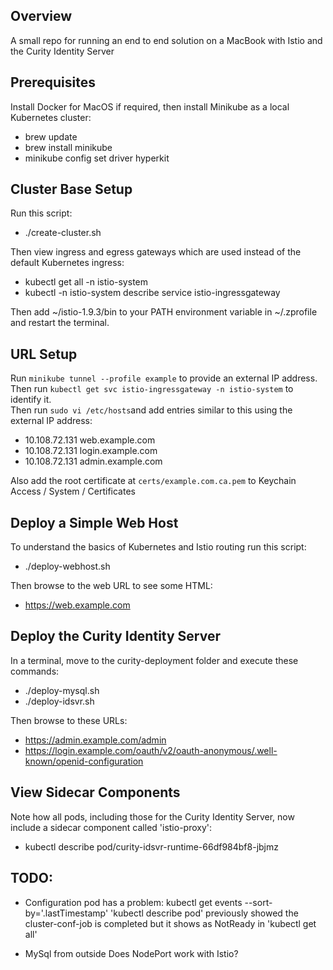 ## Overview

A small repo for running an end to end solution on a MacBook with Istio and the Curity Identity Server

## Prerequisites

Install Docker for MacOS if required, then install Minikube as a local Kubernetes cluster:

- brew update
- brew install minikube
- minikube config set driver hyperkit

## Cluster Base Setup

Run this script:

- ./create-cluster.sh

Then view ingress and egress gateways which are used instead of the default Kubernetes ingress:

- kubectl get all -n istio-system
- kubectl -n istio-system describe service istio-ingressgateway

Then add ~/istio-1.9.3/bin to your PATH environment variable in ~/.zprofile and restart the terminal.

## URL Setup

Run `minikube tunnel --profile example` to provide an external IP address.\
Then run `kubectl get svc istio-ingressgateway -n istio-system` to identify it.\
Then run `sudo vi /etc/hosts`and add entries similar to this using the external IP address:

- 10.108.72.131 web.example.com
- 10.108.72.131 login.example.com 
- 10.108.72.131 admin.example.com 

Also add the root certificate at `certs/example.com.ca.pem` to Keychain Access / System / Certificates

## Deploy a Simple Web Host

To understand the basics of Kubernetes and Istio routing run this script:

- ./deploy-webhost.sh

 Then browse to the web URL to see some HTML:

- https://web.example.com

## Deploy the Curity Identity Server

In a terminal, move to the curity-deployment folder and execute these commands:

- ./deploy-mysql.sh
- ./deploy-idsvr.sh

Then browse to these URLs:

- https://admin.example.com/admin
- https://login.example.com/oauth/v2/oauth-anonymous/.well-known/openid-configuration

## View Sidecar Components

Note how all pods, including those for the Curity Identity Server, now include a sidecar component called 'istio-proxy':

- kubectl describe pod/curity-idsvr-runtime-66df984bf8-jbjmz

## TODO:

- Configuration pod has a problem:
  kubectl get events --sort-by='.lastTimestamp'
  'kubectl describe pod' previously showed the cluster-conf-job is completed but it shows as NotReady in 'kubectl get all'

- MySql from outside
  Does NodePort work with Istio?

